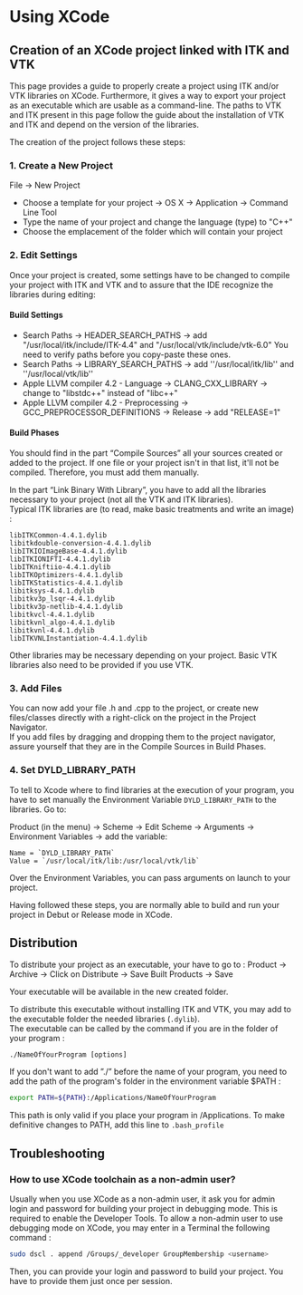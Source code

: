# Using XCode

## Creation of an XCode project linked with ITK and VTK

This page provides a guide to properly create a project using ITK and/or VTK libraries on XCode. Furthermore, it gives a way to export your project as an executable which are usable as a command-line. The paths to VTK and ITK present in this page follow the guide about the installation of VTK and ITK and depend on the version of the libraries.

The creation of the project follows these steps:

### 1. Create a New Project

File → New Project

* Choose a template for your project → OS X → Application → Command Line Tool
* Type the name of your project and change the language \(type\) to "C++"
* Choose the emplacement of the folder which will contain your project

### 2. Edit Settings

Once your project is created, some settings have to be changed to compile your project with ITK and VTK and to assure that the IDE recognize the libraries during editing:

#### Build Settings

* Search Paths →  HEADER\_SEARCH\_PATHS → add "/usr/local/itk/include/ITK-4.4" and "/usr/local/vtk/include/vtk-6.0" You need to verify paths before you copy-paste these ones.
* Search Paths → LIBRARY\_SEARCH\_PATHS → add ''/usr/local/itk/lib'' and ''/usr/local/vtk/lib''
* Apple LLVM compiler 4.2 - Language → CLANG\_CXX\_LIBRARY → change to "libstdc++" instead of "libc++"
* Apple LLVM compiler 4.2 - Preprocessing → GCC\_PREPROCESSOR\_DEFINITIONS → Release → add "RELEASE=1"

#### Build Phases

You should find in the part “Compile Sources” all your sources created or added to the project. If one file or your project isn't in that list, it'll not be compiled. Therefore, you must add them manually.

In the part “Link Binary With Library”, you have to add all the libraries necessary to your project \(not all the VTK and ITK libraries\).  
Typical ITK libraries are \(to read, make basic treatments and write an image\) :

```text
libITKCommon-4.4.1.dylib
libitkdouble-conversion-4.4.1.dylib
libITKIOImageBase-4.4.1.dylib
libITKIONIFTI-4.4.1.dylib
libITKniftiio-4.4.1.dylib
libITKOptimizers-4.4.1.dylib
libITKStatistics-4.4.1.dylib
libitksys-4.4.1.dylib
libitkv3p_lsqr-4.4.1.dylib
libitkv3p-netlib-4.4.1.dylib
libitkvcl-4.4.1.dylib
libitkvnl_algo-4.4.1.dylib
libitkvnl-4.4.1.dylib
libITKVNLInstantiation-4.4.1.dylib
```

Other libraries may be necessary depending on your project. Basic VTK libraries also need to be provided if you use VTK.

### 3. Add Files

You can now add your file .h and .cpp to the project, or create new files/classes directly with a right-click on the project in the Project Navigator.  
If you add files by dragging and dropping them to the project navigator, assure yourself that they are in the Compile Sources in Build Phases.

### 4. Set DYLD\_LIBRARY\_PATH

To tell to Xcode where to find libraries at the execution of your program, you have to set manually the Environment Variable `DYLD_LIBRARY_PATH` to the libraries. Go to:

Product \(in the menu\) -&gt; Scheme -&gt; Edit Scheme -&gt; Arguments -&gt; Environment Variables -&gt; add the variable:

    Name = `DYLD_LIBRARY_PATH`  
    Value = `/usr/local/itk/lib:/usr/local/vtk/lib`

Over the Environment Variables, you can pass arguments on launch to your project.

Having followed these steps, you are normally able to build and run your project in Debut or Release mode in XCode.

## Distribution

To distribute your project as an executable, your have to go to : Product → Archive → Click on Distribute → Save Built Products → Save

Your executable will be available in the new created folder.

To distribute this executable without installing ITK and VTK, you may add to the executable folder the needed libraries \(`.dylib`\).  
The executable can be called by the command if you are in the folder of your program :

```text
./NameOfYourProgram [options]
```

If you don't want to add ”./” before the name of your program, you need to add the path of the program's folder in the environment variable $PATH :

```bash
export PATH=${PATH}:/Applications/NameOfYourProgram
```

This path is only valid if you place your program in /Applications. To make definitive changes to PATH, add this line to `.bash_profile`

## Troubleshooting

### How to use XCode toolchain as a non-admin user?

Usually when you use XCode as a non-admin user, it ask you for admin login and password for building your project in debugging mode. This is required to enable the Developer Tools. To allow a non-admin user to use debugging mode on XCode, you may enter in a Terminal the following command :

```bash
sudo dscl . append /Groups/_developer GroupMembership <username>
```

Then, you can provide your login and password to build your project. You have to provide them just once per session.

